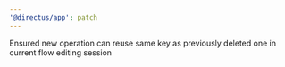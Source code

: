 ```yaml
---
'@directus/app': patch
---
```


Ensured new operation can reuse same key as previously deleted one in current flow editing session
